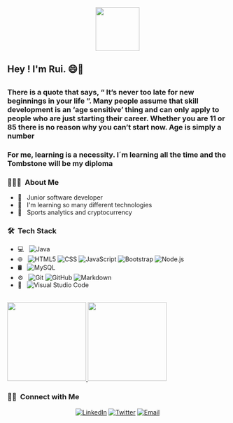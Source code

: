 <div id="header" align="center">
  <img src="https://media.giphy.com/media/M9gbBd9nbDrOTu1Mqx/giphy.gif" width="100"/>
</div>

<h2> Hey ! I'm Rui. 😄👋 <h2/> 
  
<h3 >There is a quote that says, “ It’s never too late for new beginnings in your life ”. Many people assume that skill development is an ‘age sensitive’ thing and can only apply to people who are just starting their career. Whether you are 11 or 85 there is no reason why you can’t start now. Age is simply a number </h3>

<h3>For me, learning is a necessity. I´m learning all the time and the Tombstone will be my diploma </h3>

<h3> 👨🏻‍💻 &nbsp;About Me </h3>

- 💼 &nbsp; Junior software developer 
- 🌱 &nbsp; I'm learning so many different technologies
- 💜 &nbsp; Sports analytics and cryptocurrency 

<h3> 🛠 &nbsp;Tech Stack</h3>

- 💻 &nbsp;
  ![Java](https://img.shields.io/badge/-Java-333333?style=flat&logo=Java&logoColor=007396)
- 🌐 &nbsp;
  ![HTML5](https://img.shields.io/badge/-HTML5-333333?style=flat&logo=HTML5)
  ![CSS](https://img.shields.io/badge/-CSS-333333?style=flat&logo=CSS3&logoColor=1572B6)
  ![JavaScript](https://img.shields.io/badge/-JavaScript-333333?style=flat&logo=javascript)
  ![Bootstrap](https://img.shields.io/badge/-Bootstrap-333333?style=flat&logo=bootstrap&logoColor=563D7C)
  ![Node.js](https://img.shields.io/badge/-Node.js-333333?style=flat&logo=node.js)
- 🛢 &nbsp;
  ![MySQL](https://img.shields.io/badge/-MySQL-333333?style=flat&logo=mysql)
- ⚙️ &nbsp;
  ![Git](https://img.shields.io/badge/-Git-333333?style=flat&logo=git)
  ![GitHub](https://img.shields.io/badge/-GitHub-333333?style=flat&logo=github)
  ![Markdown](https://img.shields.io/badge/-Markdown-333333?style=flat&logo=markdown)
- 🔧 &nbsp;
  ![Visual Studio Code](https://img.shields.io/badge/-Visual%20Studio%20Code-333333?style=flat&logo=visual-studio-code&logoColor=007ACC)
<br/>

<a href="https://github.com/RuiFSP">
  <img height="180em" src="https://github-readme-stats.vercel.app/api?username=RuiFSP&theme=buefy&show_icons=true" />
  <img height="180em" src="https://github-readme-stats.vercel.app/api/top-langs/?username=RuiFSP&theme=buefy&layout=compact" />
</a>

<br/>

<h3> 🤝🏻 &nbsp;Connect with Me </h3>

<p align="center">
<a href="https://www.linkedin.com/in/ruifspinto/"><img alt="LinkedIn" src="https://img.shields.io/badge/LinkedIn-RuiFSP-blue?style=flat-square&logo=linkedin"></a>
<a href="https://twitter.com/RuiFSPinto/"><img alt="Twitter" src="https://img.shields.io/badge/Twitter-RuiFSP-blue?style=flat-square&logo=twitter"></a>
<a href="mailto:ruifspinto@gmail.com"><img alt="Email" src="https://img.shields.io/badge/Email-ruifspinto@gmail.com-red?style=flat-square&logo=gmail"></a>
</p>
